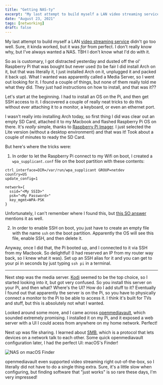 ```yaml
---
title: "Getting NAS-ty"
excerpt: "My last attempt to build myself a LAN video streaming service didn't go too well"
date: "August 23, 2021"
tags: [networking]
draft: false
---
```


My last attempt to build myself a LAN [video streaming service](https://github.com/madebysid/nas) didn't go too well. Sure, it kinda worked, but it was _far_ from perfect. I don't really know why, but I've always wanted a NAS. TBH I don't know what I'd do with it.

So as is customary, I got distracted yesterday and dusted off the ol' Raspberry Pi that was bought but never used (to be fair I did install Arch on it, but that was literally it, I just installed Arch on it, unplugged it and packed it back up). What I wanted was apparently called a Media Server, so I went out looking for it. I found a couple of things, but none of them really told me what they did. They just had instructions on how to install, and that was it??

Let's start at the beginning. I had to install an OS on the Pi, and then get SSH access to it. I discovered a couple of really neat tricks to do this without ever attaching it to a monitor, a keyboard, or even an ethernet port.

I wasn't really into installing Arch today, so first thing I did was clear out an empty SD Card, attached it to my Macbook and flashed Raspberry Pi OS on there. It's _really_ simple, thanks to [Raspberry Pi Imager](https://www.raspberrypi.org/software/). I just selected the Lite version (without a desktop environment) and that was it! Took about a couple of minutes to ready the SD Card.

But here's where the tricks were:

1. In order to let the Raspberry Pi connect to my Wifi on boot, I created a `wpa_supplicant.conf` file on the boot partition with these contents:

```
ctrl_interface=DIR=/var/run/wpa_supplicant GROUP=netdev
country=US
update_config=1

network={
  ssid="<My SSID>"
  psk="<My Password>"
  key_mgmt=WPA-PSK
}
```

Unfortunately, I can't remember where I found this, but [this SO answer](https://raspberrypi.stackexchange.com/questions/67649/raspberry-pi-zero-w-headless-using-wpa-supplicant-conf-not-working) mentions it as well.

2. In order to enable SSH on boot, you just have to create an empty file with the name `ssh` on the boot partition. Apparently the OS will see this file, enable SSH, and then delete it.

Anyway, once I did that, the Pi booted up, and I connected to it via SSH from my Macbook. So delightful! (I had reserved an IP from my router way back, so I knew what it was). Set up an SSH alias for it and you can get to your pi in seconds by just typing `ssh pi` in a terminal.

---

Next step was the media server. [Kodi](https://kodi.tv) seemed to be the top choice, so I started looking into it, but got very confused. So you install this server on your Pi, and then what? Where's the UI? How do I add stuff to it? Eventually I found out that apparently the server is on the Pi, so you have to physically connect a monitor to the Pi to be able to access it. I think it's built for TVs and stuff, but this is absolutely not what I wanted.

Looked around some more, and I came across [openmediavault](https://openmediavault.org), which sounded extremely promising. I installed it on my Pi, and it exposed a web server with a UI I could acess from anywhere on my home network. Perfect!

Next up was file sharing. I learned about [SMB](https://en.wikipedia.org/wiki/Server_Message_Block), which is a protocol that lets devices on a network talk to each other. Some quick openmediavault configuration later, I had the perfect UI: macOS's Finder!

![NAS on macOS Finder](/openmediavault/finder.png)

openmediavault even supported video streaming right out-of-the-box, so I literally did not have to do a single thing extra. Sure, it's a little slow when configuring, but finding software that "just works" is so rare these days, I'm very impressed!
